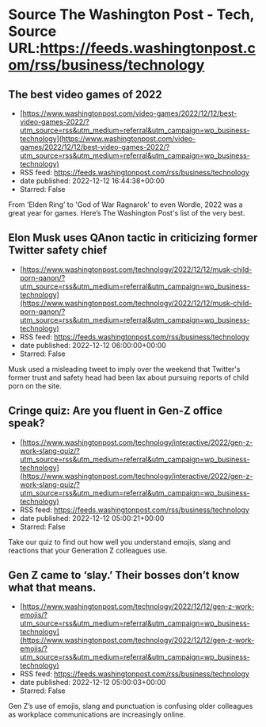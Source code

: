 # Source The Washington Post - Tech, Source URL:https://feeds.washingtonpost.com/rss/business/technology

## The best video games of 2022
 - [https://www.washingtonpost.com/video-games/2022/12/12/best-video-games-2022/?utm_source=rss&utm_medium=referral&utm_campaign=wp_business-technology](https://www.washingtonpost.com/video-games/2022/12/12/best-video-games-2022/?utm_source=rss&utm_medium=referral&utm_campaign=wp_business-technology)
 - RSS feed: https://feeds.washingtonpost.com/rss/business/technology
 - date published: 2022-12-12 16:44:38+00:00
 - Starred: False

From ‘Elden Ring’ to 'God of War Ragnarok' to even Wordle, 2022 was a great year for games. Here’s The Washington Post's list of the very best.

## Elon Musk uses QAnon tactic in criticizing former Twitter safety chief
 - [https://www.washingtonpost.com/technology/2022/12/12/musk-child-porn-qanon/?utm_source=rss&utm_medium=referral&utm_campaign=wp_business-technology](https://www.washingtonpost.com/technology/2022/12/12/musk-child-porn-qanon/?utm_source=rss&utm_medium=referral&utm_campaign=wp_business-technology)
 - RSS feed: https://feeds.washingtonpost.com/rss/business/technology
 - date published: 2022-12-12 06:00:00+00:00
 - Starred: False

Musk used a misleading tweet to imply over the weekend that Twitter's former trust and safety head had been lax about pursuing reports of child porn on the site.

## Cringe quiz: Are you fluent in Gen-Z office speak?
 - [https://www.washingtonpost.com/technology/interactive/2022/gen-z-work-slang-quiz/?utm_source=rss&utm_medium=referral&utm_campaign=wp_business-technology](https://www.washingtonpost.com/technology/interactive/2022/gen-z-work-slang-quiz/?utm_source=rss&utm_medium=referral&utm_campaign=wp_business-technology)
 - RSS feed: https://feeds.washingtonpost.com/rss/business/technology
 - date published: 2022-12-12 05:00:21+00:00
 - Starred: False

Take our quiz to find out how well you understand emojis, slang and reactions that your Generation Z colleagues use.

## Gen Z came to ‘slay.’ Their bosses don’t know what that means.
 - [https://www.washingtonpost.com/technology/2022/12/12/gen-z-work-emojis/?utm_source=rss&utm_medium=referral&utm_campaign=wp_business-technology](https://www.washingtonpost.com/technology/2022/12/12/gen-z-work-emojis/?utm_source=rss&utm_medium=referral&utm_campaign=wp_business-technology)
 - RSS feed: https://feeds.washingtonpost.com/rss/business/technology
 - date published: 2022-12-12 05:00:03+00:00
 - Starred: False

Gen Z’s use of emojis, slang and punctuation is confusing older colleagues as workplace communications are increasingly online.

